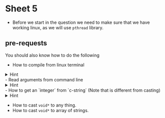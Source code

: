 # Sheet 5

- Before we start in the question we need to make sure that we have working linux,
as we will use `pthread` library.

## pre-requests
You should also know how to do the following
- How to compile from linux terminal
<details>
<summary>Hint</summary>
```bash
gcc main.c -o main
```
</details>
- Read arguments from command line
<details>
<summary>Hint</summary>
```bash
./main 2 3 4 5
```
this will give our program 2 3 4 5, also we run the program by calling its name.

---
meanwhile in `C`

```C
int main(int argc, char *argv[]) {
// argc contains the number of arguments
// note that the first element in argv is our program name (path)
// and argc in this case will be 1

// Also argv is split on ' ' spaces
}
```

</details>
- How to get an `integer` from `c-string` (Note that is different from casting)
<details>
<summary>Hint</summary>
`atoi`
</details>

- How to cast `void*` to any thing.
- How to cast `void*` to array of strings.
